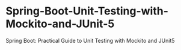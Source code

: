 # Spring-Boot-Unit-Testing-with-Mockito-and-JUnit-5
Spring Boot: Practical Guide to Unit Testing with Mockito and JUnit5
